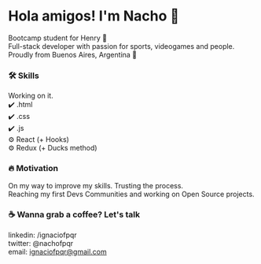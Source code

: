 # Hola amigos! I'm Nacho 👋

Bootcamp student for Henry 🚀 <br>
Full-stack developer with passion for sports, videogames and people. <br> 
Proudly from Buenos Aires, Argentina 🧉



<h3> 🛠️ Skills </h3>

Working on it. <br>
✔️ .html <br>
✔️ .css <br>
✔️ .js <br>
⚙️ React (+ Hooks) <br> 
⚙️ Redux (+ Ducks method)


<h3> 🔥 Motivation </h3>

On my way to improve my skills. Trusting the process. <br>
Reaching my first Devs Communities and working on Open Source projects.


<h3> ☕ Wanna grab a coffee? Let's talk </h3>

linkedin: /ignaciofpqr <br>
twitter: @nachofpqr <br>
email: ignaciofpqr@gmail.com 


